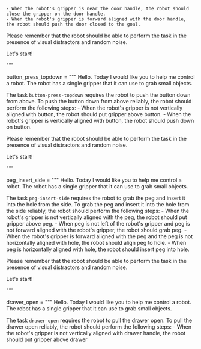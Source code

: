 

    - When the robot's gripper is near the door handle, the robot should close the gripper on the door handle.
    - When the robot's gripper is forward aligned with the door handle, the robot should push the door closed to the goal.

Please remember that the robot should be able to perform the task in the presence of visual distractors and random noise.

Let's start!

"""

button_press_topdown = """
Hello. Today I would like you to help me control a robot. The robot has a single gripper that it can use to grab small objects.

The task `button-press-topdown` requires the robot to push the button down from above.
To push the button down from above reliably, the robot should perform the following steps:
    - When the robot's gripper is not vertically aligned with button, the robot should put gripper above button.
    - When the robot's gripper is vertically aligned with button, the robot should push down on button.

Please remember that the robot should be able to perform the task in the presence of visual distractors and random noise.

Let's start!

"""

peg_insert_side = """
Hello. Today I would like you to help me control a robot. The robot has a single gripper that it can use to grab small objects.

The task `peg-insert-side` requires the robot to grab the peg and insert it into the hole from the side.
To grab the peg and insert it into the hole from the side reliably, the robot should perform the following steps:
    - When the robot's gripper is not vertically aligned with the peg, the robot should put gripper above peg.
    - When peg is not left of the robot's gripper and peg is not forward aligned with the robot's gripper, the robot should grab peg.
    - When the robot's gripper is forward aligned with the peg and the peg is not horizontally aligned with hole, the robot should align peg to hole.
    - When peg is horizontally aligned with hole, the robot should insert peg into hole.

Please remember that the robot should be able to perform the task in the presence of visual distractors and random noise.

Let's start!

"""

drawer_open = """
Hello. Today I would like you to help me control a robot. The robot has a single gripper that it can use to grab small objects.

The task `drawer-open` requires the robot to pull the drawer open.
To pull the drawer open reliably, the robot should perform the following steps:
    - When the robot's gripper is not vertically aligned with drawer handle, the robot should put gripper above drawer
